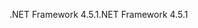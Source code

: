 <span data-ttu-id="92942-101">.NET Framework 4.5.1</span><span class="sxs-lookup"><span data-stu-id="92942-101">.NET Framework 4.5.1</span></span>